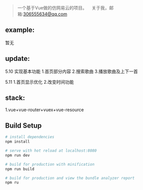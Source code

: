 > 一个基于Vue做的仿网易云的项目。
    关于我，邮箱:306555634@qq.com

## example:  
暂无

## update:
5.10 实现基本功能
1.首页部分内容
2.搜索歌曲
3.播放歌曲及上下一首

5.11
1.首页显示优化
2.改变时间功能

## stack:
1.vue+vue-router+vuex+vue-resource

## Build Setup

``` bash
# install dependencies
npm install

# serve with hot reload at localhost:8080
npm run dev

# build for production with minification
npm run build

# build for production and view the bundle analyzer report
npm ru
